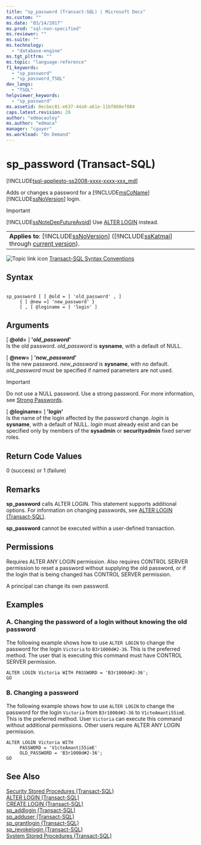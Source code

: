 ```yaml
---
title: "sp_password (Transact-SQL) | Microsoft Docs"
ms.custom: ""
ms.date: "03/14/2017"
ms.prod: "sql-non-specified"
ms.reviewer: ""
ms.suite: ""
ms.technology: 
  - "database-engine"
ms.tgt_pltfrm: ""
ms.topic: "language-reference"
f1_keywords: 
  - "sp_password"
  - "sp_password_TSQL"
dev_langs: 
  - "TSQL"
helpviewer_keywords: 
  - "sp_password"
ms.assetid: 0ecbec81-e637-44a9-a61e-11bf060ef084
caps.latest.revision: 28
author: "edmacauley"
ms.author: "edmaca"
manager: "cguyer"
ms.workload: "On Demand"
---
```

# sp_password (Transact-SQL)
[!INCLUDE[tsql-appliesto-ss2008-xxxx-xxxx-xxx_md](../../includes/tsql-appliesto-ss2008-xxxx-xxxx-xxx-md.md)]

  Adds or changes a password for a [!INCLUDE[msCoName](../../includes/msconame-md.md)] [!INCLUDE[ssNoVersion](../../includes/ssnoversion-md.md)] login.  
  
> [!IMPORTANT]  
>  [!INCLUDE[ssNoteDepFutureAvoid](../../includes/ssnotedepfutureavoid-md.md)] Use [ALTER LOGIN](../../t-sql/statements/alter-login-transact-sql.md) instead.  
  
||  
|-|  
|**Applies to**: [!INCLUDE[ssNoVersion](../../includes/ssnoversion-md.md)] ([!INCLUDE[ssKatmai](../../includes/sskatmai-md.md)] through [current version](http://go.microsoft.com/fwlink/p/?LinkId=299658)).|  
  
 ![Topic link icon](../../database-engine/configure-windows/media/topic-link.gif "Topic link icon") [Transact-SQL Syntax Conventions](../../t-sql/language-elements/transact-sql-syntax-conventions-transact-sql.md)  
  
## Syntax  
  
```  
  
sp_password [ [ @old = ] 'old_password' , ]  
     { [ @new =] 'new_password' }  
     [ , [ @loginame = ] 'login' ]  
```  
  
## Arguments  
 [ **@old=** ] **'***old_password***'**  
 Is the old password. *old_password* is **sysname**, with a default of NULL.  
  
 [ **@new=** ] **'***new_password***'**  
 Is the new password. *new_password* is **sysname**, with no default. *old_password* must be specified if named parameters are not used.  
  
> [!IMPORTANT]  
>  Do not use a NULL password. Use a strong password. For more information, see [Strong Passwords](../../relational-databases/security/strong-passwords.md).  
  
 [ **@loginame=** ] **'***login***'**  
 Is the name of the login affected by the password change. *login* is **sysname**, with a default of NULL. *login* must already exist and can be specified only by members of the **sysadmin** or **securityadmin** fixed server roles.  
  
## Return Code Values  
 0 (success) or 1 (failure)  
  
## Remarks  
 **sp_password** calls ALTER LOGIN. This statement supports additional options. For information on changing passwords, see [ALTER LOGIN &#40;Transact-SQL&#41;](../../t-sql/statements/alter-login-transact-sql.md).  
  
 **sp_password** cannot be executed within a user-defined transaction.  
  
## Permissions  
 Requires ALTER ANY LOGIN permission. Also requires CONTROL SERVER permission to reset a password without supplying the old password, or if the login that is being changed has CONTROL SERVER permission.  
  
 A principal can change its own password.  
  
## Examples  
  
### A. Changing the password of a login without knowing the old password  
 The following example shows how to use `ALTER LOGIN` to change the password for the login `Victoria` to `B3r1000d#2-36`. This is the preferred method. The user that is executing this command must have CONTROL SERVER permission.  
  
```  
ALTER LOGIN Victoria WITH PASSWORD = 'B3r1000d#2-36';  
GO  
```  
  
### B. Changing a password  
 The following example shows how to use `ALTER LOGIN` to change the password for the login `Victoria` from `B3r1000d#2-36` to `V1cteAmanti55imE`. This is the preferred method. User `Victoria` can execute this command without additional permissions. Other users require ALTER ANY LOGIN permission.  
  
```  
ALTER LOGIN Victoria WITH   
     PASSWORD = 'V1cteAmanti55imE'   
     OLD_PASSWORD = 'B3r1000d#2-36';  
GO  
```  
  
## See Also  
 [Security Stored Procedures &#40;Transact-SQL&#41;](../../relational-databases/system-stored-procedures/security-stored-procedures-transact-sql.md)   
 [ALTER LOGIN &#40;Transact-SQL&#41;](../../t-sql/statements/alter-login-transact-sql.md)   
 [CREATE LOGIN &#40;Transact-SQL&#41;](../../t-sql/statements/create-login-transact-sql.md)   
 [sp_addlogin &#40;Transact-SQL&#41;](../../relational-databases/system-stored-procedures/sp-addlogin-transact-sql.md)   
 [sp_adduser &#40;Transact-SQL&#41;](../../relational-databases/system-stored-procedures/sp-adduser-transact-sql.md)   
 [sp_grantlogin &#40;Transact-SQL&#41;](../../relational-databases/system-stored-procedures/sp-grantlogin-transact-sql.md)   
 [sp_revokelogin &#40;Transact-SQL&#41;](../../relational-databases/system-stored-procedures/sp-revokelogin-transact-sql.md)   
 [System Stored Procedures &#40;Transact-SQL&#41;](../../relational-databases/system-stored-procedures/system-stored-procedures-transact-sql.md)  
  
  
